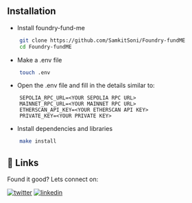 ## Installation

- Install foundry-fund-me
```bash
    git clone https://github.com/SamkitSoni/Foundry-fundME
    cd Foundry-fundME
```

- Make a .env file
```bash
    touch .env
```

- Open the .env file and fill in the details similar to:
```env
    SEPOLIA_RPC_URL=<YOUR SEPOLIA RPC URL>
    MAINNET_RPC_URL=<YOUR MAINNET RPC URL>
    ETHERSCAN_API_KEY=<YOUR ETHERSCAN API KEY>
    PRIVATE_KEY=<YOUR PRIVATE KEY>
```

- Install dependencies and libraries
```bash
    make install
```
## 🔗 Links
Found it good? Lets connect on:

[![twitter](https://img.shields.io/badge/twitter-1DA1F2?style=for-the-badge&logo=twitter&logoColor=white)](https://x.com/Samkit_Soni12)
[![linkedin](https://img.shields.io/badge/linkedin-0A66C2?style=for-the-badge&logo=linkedin&logoColor=white)](https://www.linkedin.com/in/samkit-soni-bab741250/)
